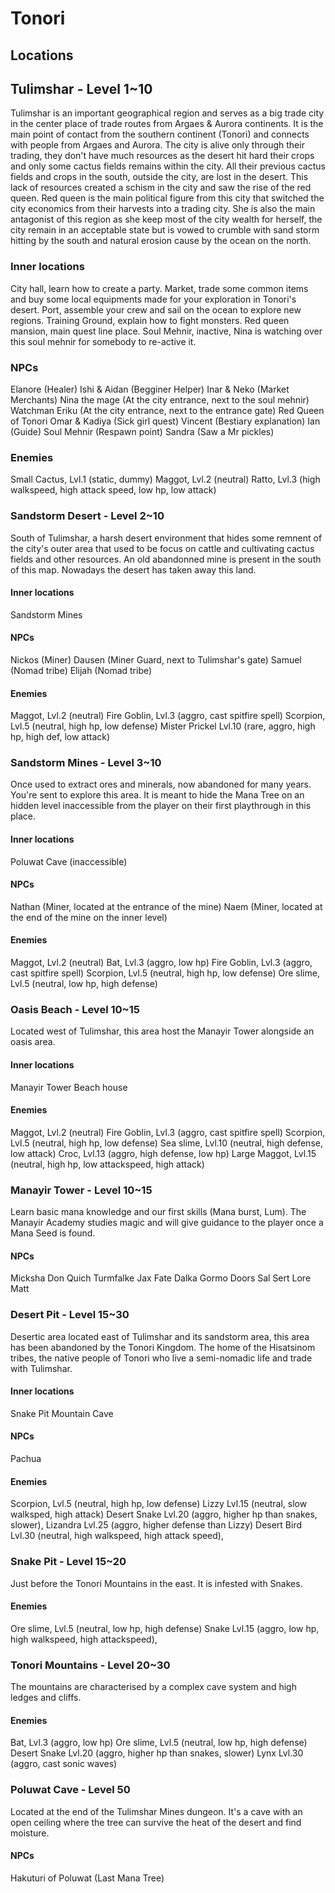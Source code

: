 # Tonori

## Locations

## Tulimshar - Level 1~10
Tulimshar is an important geographical region and serves as a big trade city in the center place of trade routes from Argaes & Aurora continents.
It is the main point of contact from the southern continent (Tonori) and connects with people from Argaes and Aurora.
The city is alive only through their trading, they don't have much resources as the desert hit hard their crops and only some cactus fields remains within the city.
All their previous cactus fields and crops in the south, outside the city, are lost in the desert. This lack of resources created a schism in the city and saw the rise of the red queen.
Red queen is the main political figure from this city that switched the city economics from their harvests into a trading city.
She is also the main antagonist of this region as she keep most of the city wealth for herself, the city remain in an acceptable state but is vowed to crumble with sand storm hitting by the south and natural erosion cause by the ocean on the north.

### Inner locations
City hall, learn how to create a party.
Market, trade some common items and buy some local equipments made for your exploration in Tonori's desert.
Port, assemble your crew and sail on the ocean to explore new regions.
Training Ground, explain how to fight monsters.
Red queen mansion, main quest line place.
Soul Mehnir, inactive, Nina is watching over this soul mehnir for somebody to re-active it.

### NPCs
Elanore (Healer)
Ishi & Aidan (Begginer Helper)
Inar & Neko (Market Merchants)
Nina the mage (At the city entrance, next to the soul mehnir)
Watchman Eriku (At the city entrance, next to the entrance gate)
Red Queen of Tonori
Omar & Kadiya (Sick girl quest)
Vincent (Bestiary explanation)
Ian (Guide)
Soul Mehnir (Respawn point)
Sandra (Saw a Mr pickles)

### Enemies
Small Cactus, Lvl.1 (static, dummy)
Maggot, Lvl.2 (neutral)
Ratto, Lvl.3 (high walkspeed, high attack speed, low hp, low attack)


### Sandstorm Desert - Level 2~10
South of Tulimshar, a harsh desert environment that hides some remnent of the city's outer area that used to be focus on cattle and cultivating cactus fields and other resources. An old abandonned mine is present in the south of this map.
Nowadays the desert has taken away this land.

#### Inner locations
Sandstorm Mines

#### NPCs
Nickos (Miner)
Dausen (Miner Guard, next to Tulimshar's gate)
Samuel (Nomad tribe)
Elijah (Nomad tribe)

#### Enemies
Maggot, Lvl.2 (neutral)
Fire Goblin, Lvl.3 (aggro, cast spitfire spell)
Scorpion, Lvl.5 (neutral, high hp, low defense)
Mister Prickel Lvl.10 (rare, aggro, high hp, high def, low attack)


### Sandstorm Mines - Level 3~10
Once used to extract ores and minerals, now abandoned for many years. You're sent to explore this area.
It is meant to hide the Mana Tree on an hidden level inaccessible from the player on their first playthrough in this place.

#### Inner locations
Poluwat Cave (inaccessible) 

#### NPCs
Nathan (Miner, located at the entrance of the mine)
Naem (Miner, located at the end of the mine on the inner level)

#### Enemies
Maggot, Lvl.2 (neutral)
Bat, Lvl.3 (aggro, low hp)
Fire Goblin, Lvl.3 (aggro, cast spitfire spell)
Scorpion, Lvl.5 (neutral, high hp, low defense)
Ore slime, Lvl.5 (neutral, low hp, high defense)


### Oasis Beach - Level 10~15
Located west of Tulimshar, this area host the Manayir Tower alongside an oasis area.

#### Inner locations
Manayir Tower
Beach house

#### Enemies
Maggot, Lvl.2 (neutral)
Fire Goblin, Lvl.3 (aggro, cast spitfire spell)
Scorpion, Lvl.5 (neutral, high hp, low defense)
Sea slime, Lvl.10 (neutral, high defense, low attack)
Croc, Lvl.13 (aggro, high defense, low hp)
Large Maggot, Lvl.15 (neutral, high hp, low attackspeed, high attack)

### Manayir Tower - Level 10~15
Learn basic mana knowledge and our first skills (Mana burst, Lum). The Manayir Academy studies magic and will give guidance to the player once a Mana Seed is found.

#### NPCs
Micksha
Don
Quich
Turmfalke
Jax
Fate
Dalka
Gormo
Doors
Sal
Sert
Lore
Matt


### Desert Pit - Level 15~30
Desertic area located east of Tulimshar and its sandstorm area, this area has been abandoned by the Tonori Kingdom. The home of the Hisatsinom tribes, the native people of Tonori who live a semi-nomadic life and trade with Tulimshar.

#### Inner locations
Snake Pit
Mountain Cave

#### NPCs
Pachua

#### Enemies
Scorpion, Lvl.5 (neutral, high hp, low defense)
Lizzy Lvl.15 (neutral, slow walksped, high attack)
Desert Snake Lvl.20 (aggro, higher hp than snakes, slower),
Lizandra Lvl.25 (aggro, higher defense than Lizzy)
Desert Bird Lvl.30 (neutral, high walkspeed, high attack speed),


### Snake Pit - Level 15~20
Just before the Tonori Mountains in the east. It is infested with Snakes.

#### Enemies
Ore slime, Lvl.5 (neutral, low hp, high defense)
Snake Lvl.15 (aggro, low hp, high walkspeed, high attackspeed),


### Tonori Mountains - Level 20~30
The mountains are characterised by a complex cave system and high ledges and cliffs.

#### Enemies
Bat, Lvl.3 (aggro, low hp)
Ore slime, Lvl.5 (neutral, low hp, high defense)
Desert Snake Lvl.20 (aggro, higher hp than snakes, slower)
Lynx Lvl.30 (aggro, cast sonic waves)


### Poluwat Cave - Level 50
Located at the end of the Tulimshar Mines dungeon. It's a cave with an open ceiling where the tree can survive the heat of the desert and find moisture.

#### NPCs
Hakuturi of Poluwat (Last Mana Tree)
